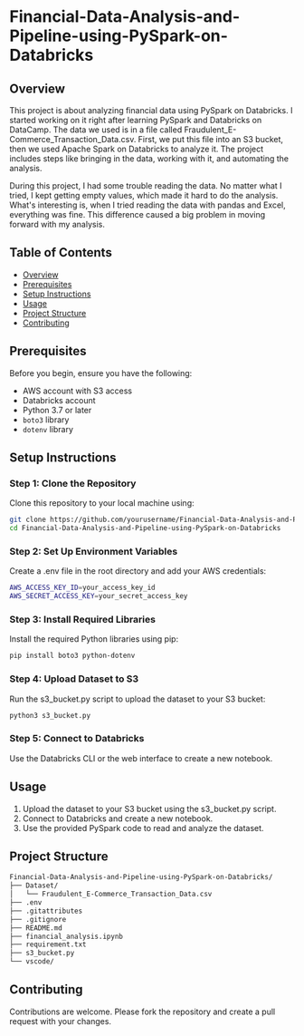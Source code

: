 # Financial-Data-Analysis-and-Pipeline-using-PySpark-on-Databricks

## Overview

This project is about analyzing financial data using PySpark on Databricks. I started working on it right after learning PySpark and Databricks on DataCamp. The data we used is in a file called Fraudulent_E-Commerce_Transaction_Data.csv. First, we put this file into an S3 bucket, then we used Apache Spark on Databricks to analyze it. The project includes steps like bringing in the data, working with it, and automating the analysis.

During this project, I had some trouble reading the data. No matter what I tried, I kept getting empty values, which made it hard to do the analysis. What's interesting is, when I tried reading the data with pandas and Excel, everything was fine. This difference caused a big problem in moving forward with my analysis.

## Table of Contents

- [Overview](#overview)
- [Prerequisites](#prerequisites)
- [Setup Instructions](#setup-instructions)
- [Usage](#usage)
- [Project Structure](#project-structure)
- [Contributing](#contributing)

## Prerequisites

Before you begin, ensure you have the following:

- AWS account with S3 access
- Databricks account
- Python 3.7 or later
- `boto3` library
- `dotenv` library

## Setup Instructions

### Step 1: Clone the Repository

Clone this repository to your local machine using:

```bash
git clone https://github.com/yourusername/Financial-Data-Analysis-and-Pipeline-using-PySpark-on-Databricks.git
cd Financial-Data-Analysis-and-Pipeline-using-PySpark-on-Databricks
```

### Step 2: Set Up Environment Variables

Create a .env file in the root directory and add your AWS credentials:

```bash
AWS_ACCESS_KEY_ID=your_access_key_id
AWS_SECRET_ACCESS_KEY=your_secret_access_key
```

### Step 3: Install Required Libraries

Install the required Python libraries using pip:

```bash
pip install boto3 python-dotenv
```

### Step 4: Upload Dataset to S3

Run the s3_bucket.py script to upload the dataset to your S3 bucket:

```bash
python3 s3_bucket.py
```

### Step 5: Connect to Databricks

Use the Databricks CLI or the web interface to create a new notebook.

## Usage

1. Upload the dataset to your S3 bucket using the s3_bucket.py script.
2. Connect to Databricks and create a new notebook.
3. Use the provided PySpark code to read and analyze the dataset.

## Project Structure

```bash
Financial-Data-Analysis-and-Pipeline-using-PySpark-on-Databricks/
├── Dataset/
│   └── Fraudulent_E-Commerce_Transaction_Data.csv
├── .env
├── .gitattributes
├── .gitignore
├── README.md
├── financial_analysis.ipynb
├── requirement.txt
├── s3_bucket.py
└── vscode/
```

## Contributing

Contributions are welcome. Please fork the repository and create a pull request with your changes.